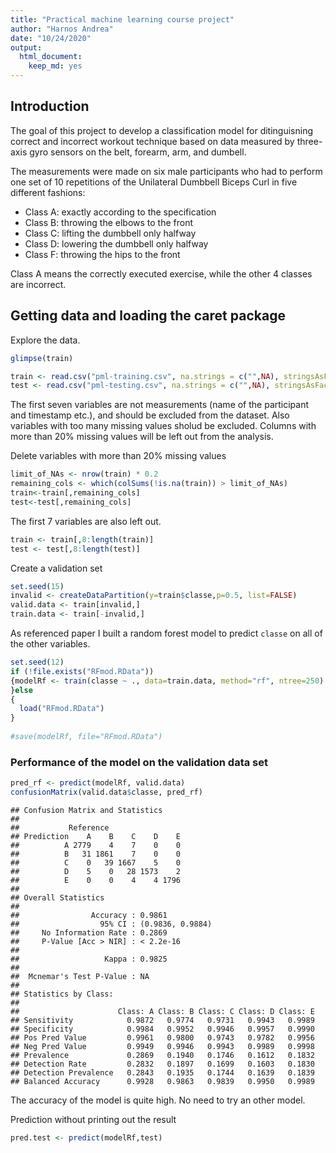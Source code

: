 ```yaml
---
title: "Practical machine learning course project"
author: "Harnos Andrea"
date: "10/24/2020"
output: 
  html_document:
    keep_md: yes
---
```




## Introduction

The goal of this project to develop a classification model for ditinguisning correct and incorrect workout technique based on data measured by three-axis gyro sensors on the belt, forearm, arm, and dumbell.

The measurements were made on six male participants who had to perform one set of 10 repetitions of the Unilateral Dumbbell Biceps Curl in five different fashions:

- Class A: exactly according to the specification
- Class B: throwing the elbows to the front
- Class C: lifting the dumbbell only halfway 
- Class D: lowering the dumbbell only halfway
- Class F: throwing the hips to the front

Class A means the correctly executed  exercise, while the other 4 classes are incorrect. 


## Getting data and loading the caret package



Explore the data.


```r
glimpse(train)
```


```r
train <- read.csv("pml-training.csv", na.strings = c("",NA), stringsAsFactors = T)
test <- read.csv("pml-testing.csv", na.strings = c("",NA), stringsAsFactors = T)
```

The first seven variables are not measurements (name of the participant and timestamp etc.), and should be excluded from the dataset. Also variables with too many missing values sholud be excluded. Columns with more than 20% missing values will be left out from the analysis.

Delete variables with more than 20% missing values


```r
limit_of_NAs <- nrow(train) * 0.2
remaining_cols <- which(colSums(!is.na(train)) > limit_of_NAs)
train<-train[,remaining_cols]
test<-test[,remaining_cols]
```

The first 7 variables are also left out.


```r
train <- train[,8:length(train)]
test <- test[,8:length(test)]
```

Create a validation set


```r
set.seed(15)
invalid <- createDataPartition(y=train$classe,p=0.5, list=FALSE) 
valid.data <- train[invalid,]
train.data <- train[-invalid,]
```

As referenced paper I built a random forest model to predict `classe` on all of the other variables. 


```r
set.seed(12)
if (!file.exists("RFmod.RData"))
{modelRf <- train(classe ~ ., data=train.data, method="rf", ntree=250)
}else
{
  load("RFmod.RData")
}
  
#save(modelRf, file="RFmod.RData")
```

### Performance of the model on the validation data set


```r
pred_rf <- predict(modelRf, valid.data)
confusionMatrix(valid.data$classe, pred_rf)
```

```
## Confusion Matrix and Statistics
## 
##           Reference
## Prediction    A    B    C    D    E
##          A 2779    4    7    0    0
##          B   31 1861    7    0    0
##          C    0   39 1667    5    0
##          D    5    0   28 1573    2
##          E    0    0    4    4 1796
## 
## Overall Statistics
##                                           
##                Accuracy : 0.9861          
##                  95% CI : (0.9836, 0.9884)
##     No Information Rate : 0.2869          
##     P-Value [Acc > NIR] : < 2.2e-16       
##                                           
##                   Kappa : 0.9825          
##                                           
##  Mcnemar's Test P-Value : NA              
## 
## Statistics by Class:
## 
##                      Class: A Class: B Class: C Class: D Class: E
## Sensitivity            0.9872   0.9774   0.9731   0.9943   0.9989
## Specificity            0.9984   0.9952   0.9946   0.9957   0.9990
## Pos Pred Value         0.9961   0.9800   0.9743   0.9782   0.9956
## Neg Pred Value         0.9949   0.9946   0.9943   0.9989   0.9998
## Prevalence             0.2869   0.1940   0.1746   0.1612   0.1832
## Detection Rate         0.2832   0.1897   0.1699   0.1603   0.1830
## Detection Prevalence   0.2843   0.1935   0.1744   0.1639   0.1839
## Balanced Accuracy      0.9928   0.9863   0.9839   0.9950   0.9989
```
The accuracy of the model is quite high. No need to try an other model.


Prediction without printing out the result


```r
pred.test <- predict(modelRf,test)
```

